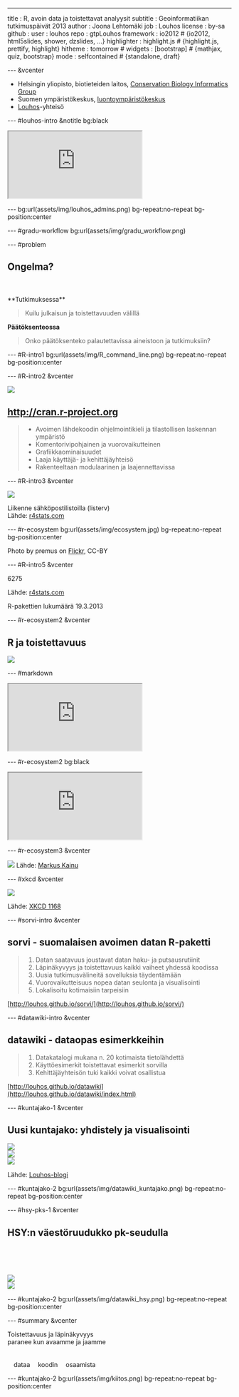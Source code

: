 ---
title       : R, avoin data ja toistettavat analyysit 
subtitle    : Geoinformatiikan tutkimuspäivät 2013
author      : Joona Lehtomäki 
job         : Louhos
license     : by-sa
github      :
  user        : louhos
  repo        : gtpLouhos
framework   : io2012        # {io2012, html5slides, shower, dzslides, ...}
highlighter : highlight.js  # {highlight.js, prettify, highlight}
hitheme     : tomorrow      # 
widgets     : [bootstrap]            # {mathjax, quiz, bootstrap}
mode        : selfcontained # {standalone, draft}

--- &vcenter
<div class="row">
  <div class="span9 offset1">

<ul>
<li>
Helsingin yliopisto, biotieteiden laitos, <a href="http://cbig.it.helsinki.fi/people/#joona-lehtomaki">Conservation Biology Informatics Group</a>
</li>
<li>
Suomen ympäristökeskus, <a href="http://goo.gl/8O1GB">luontoympäristökeskus</a>
</li>
<li>
<a href="http://louhos.github.io/">Louhos</a>-yhteisö
</li>
</ul>

  </div>
</div>

--- #louhos-intro &notitle bg:black

<iframe src="http://louhos.github.io/">O-ou, ei onnistu...</iframe>

--- bg:url(assets/img/louhos_admins.png) bg-repeat:no-repeat bg-position:center

--- #gradu-workflow bg:url(assets/img/gradu_workflow.png)

--- #problem

## Ongelma?
  
<br />
<br />
<span class="orange">**Tutkimuksessa**</span>

> Kuilu julkaisun ja toistettavuuden välillä

<span class="orange">**Päätöksenteossa**</span>

> Onko päätöksenteko palautettavissa aineistoon ja tutkimuksiin?

--- #R-intro1 bg:url(assets/img/R_command_line.png) bg-repeat:no-repeat bg-position:center

--- #R-intro2 &vcenter

<div class="row">
  <div class="span2" style="margin-bottom: 30px;">
    <img src="assets/img/R_logo.png" / >
  </div>
  <div class="span8">
    <h2><a href="http://cran.r-project.org">http://cran.r-project.org</a></h2>
  </div>
</div>

> * Avoimen lähdekoodin ohjelmointikieli ja tilastollisen laskennan ympäristö
> * Komentorivipohjainen ja vuorovaikutteinen 
> * Grafiikkaominaisuudet
> * Laaja käyttäjä- ja kehittäjäyhteisö
> * Rakenteeltaan modulaarinen ja laajennettavissa

--- #R-intro3 &vcenter

<img src="http://r4stats.files.wordpress.com/2012/04/fig_1a_listserv11.png" />

Liikenne sähköpostilistoilla (listerv)  
<span class="source">Lähde: <a href="http://r4stats.com/2013/05/14/beginning-of-the-end-v2/">r4stats.com</a></span>

--- #r-ecosystem bg:url(assets/img/ecosystem.jpg) bg-repeat:no-repeat bg-position:center

<span class="attribution">Photo by premus on <a href="http://www.fotopedia.com/items/flickr-2677729640">Flickr</a>, CC-BY</span>

--- #R-intro5 &vcenter

<span class="gigantic">6275</span>

<span class="source">Lähde: <a href="http://r4stats.com/2013/05/14/beginning-of-the-end-v2/">r4stats.com</a></span>

R-pakettien lukumäärä 19.3.2013

--- #r-ecosystem2 &vcenter

## R ja toistettavuus

<img src="assets/img/tech_logos.png" />

--- #markdown

<iframe src="http://markable.in/editor/">O-ou, ei onnistu...</iframe>

--- #r-ecosystem2 bg:black

<iframe src="http://sorvivalas.com:8787/  ">O-ou, ei onnistu...</iframe>

--- #r-ecosystem3 &vcenter

<img src="assets/img/toistettava_analyysi_web.png" />  
<span class="source">Lähde: <a href="http://markuskainu.fi/r-tutorial/repro/suomeksi.html">Markus Kainu</a></span>

--- #xkcd &vcenter

<img src="assets/img/tar.png" /> 

<span class="source">Lähde: <a href="http://xkcd.com/1168/">XKCD 1168</a></span>

--- #sorvi-intro &vcenter

## <span class="orange">sorvi</span> - suomalaisen avoimen datan R-paketti

> 1. <span class="emphasis">Datan saatavuus</span> joustavat datan haku- ja putsausrutiinit
> 1. <span class="emphasis">Läpinäkyvyys ja toistettavuus</span> kaikki vaiheet yhdessä koodissa
> 1. <span class="emphasis">Uusia tutkimusvälineitä</span> sovelluksia täydentämään
> 1. <span class="emphasis">Vuorovaikutteisuus</span> nopea datan seulonta ja visualisointi
> 1. <span class="emphasis">Lokalisoitu</span> kotimaisiin tarpeisiin

<span class="source">[http://louhos.github.io/sorvi/](http://louhos.github.io/sorvi/)</span>

--- #datawiki-intro &vcenter

## <span class="orange">datawiki</span> - dataopas esimerkkeihin 

> 1. <span class="emphasis">Datakatalogi</span> mukana n. 20 kotimaista tietolähdettä
> 1. <span class="emphasis">Käyttöesimerkit</span> toistettavat esimerkit sorvilla
> 1. <span class="emphasis">Kehittäjäyhteisön tuki</span> kaikki voivat osallistua

<span class="source">[http://louhos.github.io/datawiki](http://louhos.github.io/datawiki/index.html)</span>

--- #kuntajako-1 &vcenter

## Uusi kuntajako: yhdistely ja visualisointi

<div class="row">
  <div class="span2">
    <img src="assets/img/logo_kuntajako.png" / >
  </div>  
  <div class="span8">
    <div class="span3">
      <img src="assets/img/uusi_kuntajako.png" / >
    </div>
    <div class="span3">
      <img src="assets/img/uusi_kuntajako_2.png" / >
    </div>
  </div>
</div>

<span class="source">Lähde: <a href="https://louhos.wordpress.com/2012/02/26/uuden-kuntajaon-mukainen-kuntien-yhdistaminen-ja-visualisointi/">Louhos-blogi</a></span>

--- #kuntajako-2 bg:url(assets/img/datawiki_kuntajako.png) bg-repeat:no-repeat bg-position:center

--- #hsy-pks-1 &vcenter

## HSY:n väestöruudukko pk-seudulla

<div class="row">
  <div class="span2" style="padding-top: 65px;">
    <img src="assets/img/logo_hsy.png" / >
  </div>  
  <div class="span8">
    <img src="assets/img/hsy_pks.png" / >
  </div>
</div>

--- #kuntajako-2 bg:url(assets/img/datawiki_hsy.png) bg-repeat:no-repeat bg-position:center

--- #summary &vcenter

<span class="moderate">Toistettavuus ja läpinäkyvyys</span>  
paranee kun avaamme ja jaamme  
<br />
<br />
<span class="moderate blue" style="padding-left:1em">dataa</span>
<span class="moderate blue" style="padding-left:1em">koodin</span>
<span class="moderate blue" style="padding-left:1em">osaamista</span>

--- #kuntajako-2 bg:url(assets/img/kiitos.png) bg-repeat:no-repeat bg-position:center
